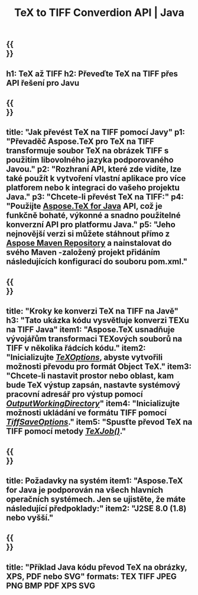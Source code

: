 ﻿---
translation: true
template: /_templates/_conversion-child-java.md
title: TeX to TIFF Converdion API | Java
description: Funkce konverze TeX na TIFF. Integrujte tuto místní knihovnu Java do svého projektu nebo použijte multiplatformní aplikace pro převod TeXu na TIFF.
keywords: tex to tiff api java, tex2tiff integrovat
url: /java/conversion/tex-to-tiff/
family: tex
platformtag: java
feature: conversion
informat: TEX
outformat: TIFF
otherformats: BMP PNG JPEG XPS PDF SVG
---

{{<section banner>}}
---
h1: TeX až TIFF
h2: Převeďte TeX na TIFF přes API řešení pro Javu
---

{{<section overview>}}
---
title: "Jak převést TeX na TIFF pomocí Javy"
p1: "Převaděč Aspose.TeX pro TeX na TIFF transformuje soubor TeX na obrázek TIFF s použitím libovolného jazyka podporovaného Javou."
p2: "Rozhraní API, které zde vidíte, lze také použít k vytvoření vlastní aplikace pro více platforem nebo k integraci do vašeho projektu Java."
p3: "Chcete-li převést TeX na TIFF:"
p4: "Použijte [Aspose.TeX for Java](https://products.aspose.com/tex/java) API, což je funkčně bohaté, výkonné a snadno použitelné konverzní API pro platformu Java."
p5: "Jeho nejnovější verzi si můžete stáhnout přímo z [Aspose Maven Repository](https://repository.aspose.com/tex/) a nainstalovat do svého Maven -založený projekt přidáním následujících konfigurací do souboru pom.xml."
---

{{<section feature1>}}
---
title: "Kroky ke konverzi TeX na TIFF na Javě"
h3: "Tato ukázka kódu vysvětluje konverzi TEXu na TIFF Java"
item1: "Aspose.TeX usnadňuje vývojářům transformaci TEXových souborů na TIFF v několika řádcích kódu."
item2: "Inicializujte [*TeXOptions*](https://reference.aspose.com/tex/java/com.aspose.tex/TeXOptions), abyste vytvořili možnosti převodu pro formát Object TeX."
item3: "Chcete-li nastavit prostor nebo oblast, kam bude TeX výstup zapsán, nastavte systémový pracovní adresář pro výstup pomocí [*OutputWorkingDirectory*](https://reference.aspose.com/tex/java/com.aspose.tex/TeXOptions#getOutputWorkingDirectory--)"
item4: "Inicializujte možnosti ukládání ve formátu TIFF pomocí [*TiffSaveOptions*](https://reference.aspose.com/tex/java/com.aspose.tex.rendering/TiffSaveOptions)."
item5: "Spusťte převod TeX na TIFF pomocí metody [*TeXJob()*](https://reference.aspose.com/tex/java/com.aspose.tex/TeXJob)."
---

{{<section feature2>}}
---
title: Požadavky na systém
item1: "Aspose.TeX for Java je podporován na všech hlavních operačních systémech. Jen se ujistěte, že máte následující předpoklady:"
item2: "J2SE 8.0 (1.8) nebo vyšší."
---

{{<section widget>}}
---
title: "Příklad Java kódu převod TeX na obrázky, XPS, PDF nebo SVG"
formats: TEX TIFF JPEG PNG BMP PDF XPS SVG
---